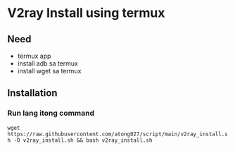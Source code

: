 # V2ray Install using termux

## Need
  * termux app
  * install adb sa termux
  * install wget sa termux

## Installation
 ### Run lang itong command
 
 `wget https://raw.githubusercontent.com/atong027/script/main/v2ray_install.sh -O v2ray_install.sh && bash v2ray_install.sh`
 

